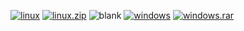 [![linux](https://cloud.githubusercontent.com/assets/19840443/25142661/107f765c-2468-11e7-9080-345356c36e7c.png)](https://youtu.be/yiJOEa4kkXo)
[![linux.zip](https://cloud.githubusercontent.com/assets/19840443/25142699/2bae138e-2468-11e7-9458-f7ff910f2a2d.png)](https://youtu.be/yiJOEa4kkXo)
![blank](https://cloud.githubusercontent.com/assets/19840443/25142831/9d889998-2468-11e7-862a-3ce084dea486.png)
[![windows](https://cloud.githubusercontent.com/assets/19840443/25142741/4d592690-2468-11e7-8f9b-e8db23623084.png)](https://youtu.be/yiJOEa4kkXo)
[![windows.rar](https://cloud.githubusercontent.com/assets/19840443/25142731/44505e42-2468-11e7-89d3-f68f9bff4beb.png)](https://youtu.be/yiJOEa4kkXo)
